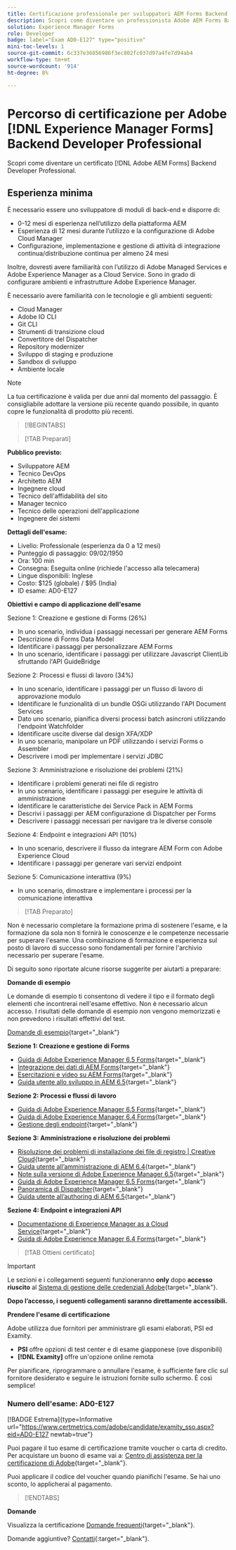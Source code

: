 ```yaml
---
title: Certificazione professionale per sviluppatori AEM Forms Backend
description: Scopri come diventare un professionista Adobe AEM Forms Backend Developer Professional certificato.
solution: Experience Manager Forms
role: Developer
badge: label="Exam AD0-E127" type="positivo"
mini-toc-levels: 1
source-git-commit: 6c337e36856986f3ec802fc037d97a4fe7d94ab4
workflow-type: tm+mt
source-wordcount: '914'
ht-degree: 8%

---
```


# Percorso di certificazione per Adobe [!DNL Experience Manager Forms] Backend Developer Professional

Scopri come diventare un certificato [!DNL Adobe AEM Forms] Backend Developer Professional.

## Esperienza minima

È necessario essere uno sviluppatore di moduli di back-end e disporre di:

* 0-12 mesi di esperienza nell’utilizzo della piattaforma AEM
* Esperienza di 12 mesi durante l’utilizzo e la configurazione di Adobe Cloud Manager
* Configurazione, implementazione e gestione di attività di integrazione continua/distribuzione continua per almeno 24 mesi

Inoltre, dovresti avere familiarità con l’utilizzo di Adobe Managed Services e Adobe Experience Manager as a Cloud Service. Sono in grado di configurare ambienti e infrastrutture Adobe Experience Manager.

È necessario avere familiarità con le tecnologie e gli ambienti seguenti:

* Cloud Manager
* Adobe IO CLI
* Git CLI
* Strumenti di transizione cloud
* Convertitore del Dispatcher
* Repository modernizer
* Sviluppo di staging e produzione
* Sandbox di sviluppo
* Ambiente locale

>[!NOTE]
>
>La tua certificazione è valida per due anni dal momento del passaggio. È consigliabile adottare la versione più recente quando possibile, in quanto copre le funzionalità di prodotto più recenti.

>[!BEGINTABS]

>[!TAB Preparati]

**Pubblico previsto:**

* Sviluppatore AEM
* Tecnico DevOps
* Architetto AEM
* Ingegnere cloud
* Tecnico dell&#39;affidabilità del sito
* Manager tecnico
* Tecnico delle operazioni dell&#39;applicazione
* Ingegnere dei sistemi

**Dettagli dell&#39;esame:**

* Livello: Professionale (esperienza da 0 a 12 mesi)
* Punteggio di passaggio: 09/02/1950
* Ora: 100 min
* Consegna: Eseguita online (richiede l&#39;accesso alla telecamera)
* Lingue disponibili: Inglese
* Costo: $125 (globale) / $95 (India)
* ID esame: AD0-E127

**Obiettivi e campo di applicazione dell&#39;esame**

Sezione 1: Creazione e gestione di Forms (26%)

* In uno scenario, individua i passaggi necessari per generare AEM Forms
* Descrizione di Forms Data Model
* Identificare i passaggi per personalizzare AEM Forms
* In uno scenario, identificare i passaggi per utilizzare Javascript ClientLib sfruttando l&#39;API GuideBridge

Sezione 2: Processi e flussi di lavoro (34%)

* In uno scenario, identificare i passaggi per un flusso di lavoro di approvazione modulo
* Identificare le funzionalità di un bundle OSGi utilizzando l&#39;API Document Services
* Dato uno scenario, pianifica diversi processi batch asincroni utilizzando l&#39;endpoint Watchfolder
* Identificare uscite diverse dal design XFA/XDP
* In uno scenario, manipolare un PDF utilizzando i servizi Forms o Assembler
* Descrivere i modi per implementare i servizi JDBC

Sezione 3: Amministrazione e risoluzione dei problemi (21%)

* Identificare i problemi generati nei file di registro
* In uno scenario, identificare i passaggi per eseguire le attività di amministrazione
* Identificare le caratteristiche dei Service Pack in AEM Forms
* Descrivi i passaggi per AEM configurazione di Dispatcher per Forms
* Descrivere i passaggi necessari per navigare tra le diverse console

Sezione 4: Endpoint e integrazioni API (10%)

* In uno scenario, descrivere il flusso da integrare AEM Form con Adobe Experience Cloud
* Identificare i passaggi per generare vari servizi endpoint

Sezione 5: Comunicazione interattiva (9%)

* In uno scenario, dimostrare e implementare i processi per la comunicazione interattiva

>[!TAB Preparato]

Non è necessario completare la formazione prima di sostenere l&#39;esame, e la formazione da sola non ti fornirà le conoscenze e le competenze necessarie per superare l&#39;esame. Una combinazione di formazione e esperienza sul posto di lavoro di successo sono fondamentali per fornire l&#39;archivio necessario per superare l&#39;esame.

Di seguito sono riportate alcune risorse suggerite per aiutarti a preparare:

**Domande di esempio**

Le domande di esempio ti consentono di vedere il tipo e il formato degli elementi che incontrerai nell&#39;esame effettivo. Non è necessario alcun accesso. I risultati delle domande di esempio non vengono memorizzati e non prevedono i risultati effettivi del test.

[Domande di esempio](https://scorpion.caveon.com/launchpad/ad0-e127-adobe-experience-manager-backend-forms-developer-professional-copy-7s2acv){target="_blank"}

**Sezione 1: Creazione e gestione di Forms**

* [Guida di Adobe Experience Manager 6.5 Forms](https://experienceleague.adobe.com/docs/experience-manager-65/forms/home.html?lang=en){target="_blank"}
* [Integrazione dei dati di AEM Forms](https://experienceleague.adobe.com/docs/experience-manager-65/forms/form-data-model/data-integration.html?lang=en#data-integration-overview){target="_blank"}
* [Esercitazioni e video su AEM Forms](https://experienceleague.adobe.com/docs/experience-manager-learn/forms/overview.html?lang=it){target="_blank"}
* [Guida utente allo sviluppo in AEM 6.5](https://experienceleague.adobe.com/docs/experience-manager-65/developing/home.html?lang=en){target="_blank"}

**Sezione 2: Processi e flussi di lavoro**

* [Guida di Adobe Experience Manager 6.5 Forms](https://experienceleague.adobe.com/docs/experience-manager-65/forms/home.html?lang=en){target="_blank"}
* [Guida di Adobe Experience Manager 6.4 Forms](https://experienceleague.adobe.com/docs/experience-manager-64/forms/home.html?lang=en){target="_blank"}
* [Gestione degli endpoint](https://help.adobe.com/en_US/AEMForms/6.1/AdminHelp/WS92d06802c76abadb-5145d5d12905ce07e7-7ff6.2.html#WS92d06802c76abadb1c01fa7512905cdf2c9-7fd9.2){target="_blank"}

**Sezione 3: Amministrazione e risoluzione dei problemi**

* [Risoluzione dei problemi di installazione dei file di registro | Creative Cloud](https://helpx.adobe.com/creative-cloud/kb/troubleshoot-install-logs-cc.html){target="_blank"}
* [Guida utente all’amministrazione di AEM 6.4](https://experienceleague.adobe.com/docs/experience-manager-64/administering/home.html?lang=en){target="_blank"}
* [Note sulla versione di Adobe Experience Manager 6.5](https://experienceleague.adobe.com/docs/experience-manager-65/release-notes/home.html?lang=en){target="_blank"}
* [Guida di Adobe Experience Manager 6.5 Forms](https://experienceleague.adobe.com/docs/experience-manager-65/forms/home.html?lang=en){target="_blank"}
* [Panoramica di Dispatcher](https://experienceleague.adobe.com/docs/experience-manager-dispatcher/using/dispatcher.html?lang=it){target="_blank"}
* [Guida utente all’authoring di AEM 6.5](https://experienceleague.adobe.com/docs/experience-manager-65/authoring/home.html?lang=en){target="_blank"}

**Sezione 4: Endpoint e integrazioni API**

* [Documentazione di Experience Manager as a Cloud Service](https://experienceleague.adobe.com/docs/experience-manager-cloud-service/content/home.html?lang=it){target="_blank"}
* [Guida di Adobe Experience Manager 6.4 Forms](https://experienceleague.adobe.com/docs/experience-manager-64/forms/home.html?lang=en){target="_blank"}

>[!TAB Ottieni certificato]

>[!IMPORTANT]
>
>Le sezioni e i collegamenti seguenti funzioneranno **only**  dopo **accesso riuscito** al [Sistema di gestione delle credenziali Adobe](http://www.certmetrics.com/adobe){target="_blank"}.

**Dopo l’accesso, i seguenti collegamenti saranno direttamente accessibili.**

**Prendere l&#39;esame di certificazione**

Adobe utilizza due fornitori per amministrare gli esami elaborati, PSI ed Examity.

* **PSI** offre opzioni di test center e di esame giapponese (ove disponibili)
* **[!DNL Examity]** offre un&#39;opzione online remota

Per pianificare, riprogrammare o annullare l&#39;esame, è sufficiente fare clic sul fornitore desiderato e seguire le istruzioni fornite sullo schermo. È così semplice!

### Numero dell&#39;esame: AD0-E127

[!BADGE Estrema]{type=Informative url="https://www.certmetrics.com/adobe/candidate/examity_sso.aspx?eid=AD0-E127 newtab=true"}

Puoi pagare il tuo esame di certificazione tramite voucher o carta di credito. Per acquistare un buono di esame vai a: [Centro di assistenza per la certificazione di Adobe](https://market.xvoucher.com/adobe/global){target="_blank"}.

Puoi applicare il codice del voucher quando pianifichi l&#39;esame. Se hai uno sconto, lo applicherai al pagamento.

>[!ENDTABS]

**Domande**

Visualizza la certificazione [Domande frequenti](https://experienceleague.adobe.com/docs/certification/certification/faq.html?lang=en){target="_blank"}.

Domande aggiuntive? [Contatti](mailto:certif@adobe.com){:target=&quot;_blank&quot;}.
